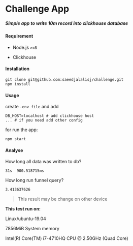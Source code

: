 # Challenge App
##### Simple app to write 10m record into clickhouse database

#### Requirement

+ Node.js `>=8`

+ Clickhouse
#### Installation

```
git clone git@github.com:saeedjalalisj/challenge.git
npm install
```
#### Usage
create `.env file` and add
```
DB_HOST=localhost # add clickhouse host
... # if you need add other config
```
for run the app:
```$xslt
npm start
```

#### Analyse
How long all data was written to db?
```$xslt
31s  900.518715ms
```

How long run funnel query?
```$xslt
3.413637626
```
> This result may be change on other device

**This test run on:**

Linux/ubuntu-19.04

7856MiB System memory

Intel(R) Core(TM) i7-4710HQ CPU @ 2.50GHz (Quad Core)
